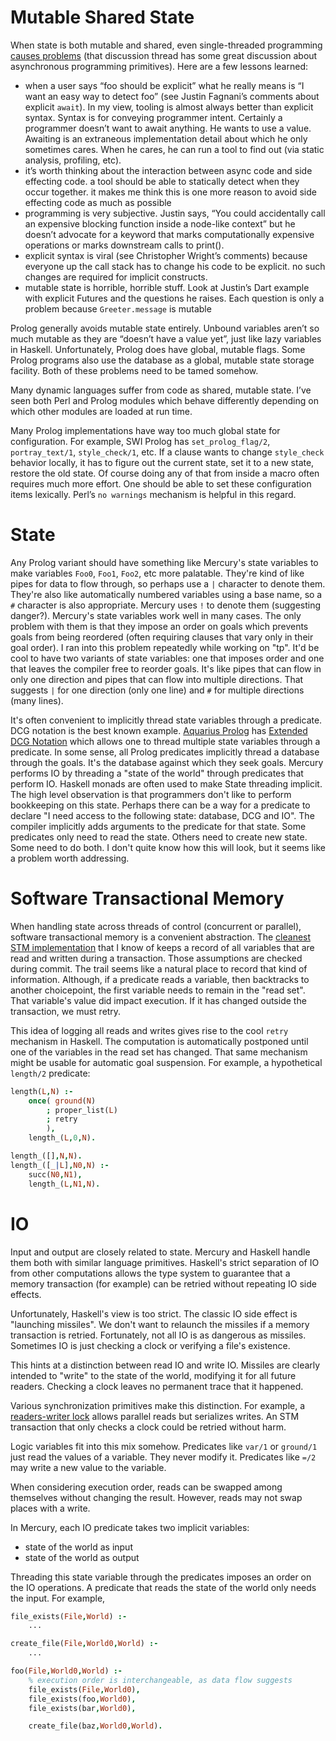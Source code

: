 # Mutable Shared State

When state is both mutable and shared, even single-threaded programming [causes problems](https://groups.google.com/a/dartlang.org/forum/#!topic/misc/3wUeZvYQQFo/discussion) (that discussion thread has some great discussion about asynchronous programming primitives).  Here are a few lessons learned:

  * when a user says “foo should be explicit” what he really means is “I want an easy way to detect foo” (see Justin Fagnani’s comments about explicit `await`).  In my view, tooling is almost always better than explicit syntax.  Syntax is for conveying programmer intent.  Certainly a programmer doesn’t want to await anything.  He wants to use a value.  Awaiting is an extraneous implementation detail about which he only sometimes cares.  When he cares, he can run a tool to find out (via static analysis, profiling, etc).
  * it’s worth thinking about the interaction between async code and side effecting code. a tool should be able to statically detect when they occur together. it makes me think this is one more reason to avoid side effecting code as much as possible
  * programming is very subjective.  Justin says, “You could accidentally call an expensive blocking function inside a node-like context” but he doesn’t advocate for a keyword that marks computationally expensive operations or marks downstream calls to print().
  * explicit syntax is viral (see Christopher Wright’s comments) because everyone up the call stack has to change his code to be explicit.  no such changes are required for implicit constructs.
  * mutable state is horrible, horrible stuff.  Look at Justin’s Dart example with explicit Futures and the questions he raises.  Each question is only a problem because `Greeter.message` is mutable

Prolog generally avoids mutable state entirely.  Unbound variables aren’t so much mutable as they are “doesn’t have a value yet”, just like lazy variables in Haskell.  Unfortunately, Prolog does have global, mutable flags.  Some Prolog programs also use the database as a global, mutable state storage facility.  Both of these problems need to be tamed somehow.

Many dynamic languages suffer from code as shared, mutable state.  I’ve seen both Perl and Prolog modules which behave differently depending on which other modules are loaded at run time.

Many Prolog implementations have way too much global state for configuration.  For example, SWI Prolog has `set_prolog_flag/2`, `portray_text/1`, `style_check/1`, etc.  If a clause wants to change `style_check` behavior locally, it has to figure out the current state, set it to a new state, restore the old state.  Of course doing any of that from inside a macro often requires much more effort.  One should be able to set these configuration items lexically.  Perl’s `no warnings` mechanism is helpful in this regard.


# State

Any Prolog variant should have something like Mercury's state variables to make variables `Foo0`, `Foo1`, `Foo2`, etc more palatable. They're kind of like pipes for data to flow through, so perhaps use a `|` character to denote them. They're also like automatically numbered variables using a base name, so a `#` character is also appropriate.  Mercury uses `!` to denote them (suggesting danger?).  Mercury's state variables work well in many cases. The only problem with them is that they impose an order on goals which prevents goals from being reordered (often requiring clauses that vary only in their goal order). I ran into this problem repeatedly while working on "tp".  It'd be cool to have two variants of state variables: one that imposes order and one that leaves the compiler free to reorder goals. It's like pipes that can flow in only one direction and pipes that can flow into multiple directions. That suggests `|` for one direction (only one line) and `#` for multiple directions (many lines).

It's often convenient to implicitly thread state variables through a predicate. DCG notation is the best known example. [Aquarius Prolog](http://www.info.ucl.ac.be/~pvr/aquarius.html) has [Extended DCG Notation](http://www.info.ucl.ac.be/~pvr/Peter.thesis/Peter.thesis.html) which allows one to thread multiple state variables through a predicate. In some sense, all Prolog predicates implicitly thread a database through the goals. It's the database against which they seek goals. Mercury performs IO by threading a "state of the world" through predicates that perform IO. Haskell monads are often used to make State threading implicit. The high level observation is that programmers don't like to perform bookkeeping on this state. Perhaps there can be a way for a predicate to declare "I need access to the following state: database, DCG and IO". The compiler  implicitly adds arguments to the predicate for that state. Some predicates only need to read the state. Others need to create new state. Some need to do both. I don't quite know how this will look, but it seems like a problem worth addressing.

# Software Transactional Memory

When handling state across threads of control (concurrent or parallel), software transactional memory is a convenient abstraction.  The [cleanest STM implementation](http://research.microsoft.com/pubs/67418/2005-ppopp-composable.pdf) that I know of keeps a record of all variables that are read and written during a transaction.  Those assumptions are checked during commit.  The trail seems like a natural place to record that kind of information.  Although, if a predicate reads a variable, then backtracks to another choicepoint, the first variable needs to remain in the "read set".  That variable's value did impact execution.  If it has changed outside the transaction, we must retry.

This idea of logging all reads and writes gives rise to the cool `retry` mechanism in Haskell.  The computation is automatically postponed until one of the variables in the read set has changed.  That same mechanism might be usable for automatic goal suspension.  For example, a hypothetical `length/2` predicate:

```prolog
length(L,N) :-
    once( ground(N)
        ; proper_list(L)
        ; retry
        ),
    length_(L,0,N).

length_([],N,N).
length_([_|L],N0,N) :-
    succ(N0,N1),
    length_(L,N1,N).
```

# IO

Input and output are closely related to state. Mercury and Haskell handle them both with similar language primitives.  Haskell's strict separation of IO from other computations allows the type system to guarantee that a memory transaction (for example) can be retried without repeating IO side effects.

Unfortunately, Haskell's view is too strict.  The classic IO side effect is "launching missiles".  We don't want to relaunch the missiles if a memory transaction is retried.  Fortunately, not all IO is as dangerous as missiles.  Sometimes IO is just checking a clock or verifying a file's existence.

This hints at a distinction between read IO and write IO.  Missiles are clearly intended to "write" to the state of the world, modifying it for all future readers.  Checking a clock leaves no permanent trace that it happened.

Various synchronization primitives make this distinction.  For example, a [readers-writer lock](https://en.wikipedia.org/wiki/Readers%E2%80%93writer_lock) allows parallel reads but serializes writes.  An STM transaction that only checks a clock could be retried without harm.

Logic variables fit into this mix somehow.  Predicates like `var/1` or `ground/1` just read the values of a variable.  They never modify it.  Predicates like `=/2` may write a new value to the variable.

When considering execution order, reads can be swapped among themselves without changing the result.  However, reads may not swap places with a write.

In Mercury, each IO predicate takes two implicit variables:

  * state of the world as input
  * state of the world as output

Threading this state variable through the predicates imposes an order on the IO operations.  A predicate that reads the state of the world only needs the input.  For example,

```prolog
file_exists(File,World) :-
    ...

create_file(File,World0,World) :-
    ...

foo(File,World0,World) :-
    % execution order is interchangeable, as data flow suggests
    file_exists(File,World0),
    file_exists(foo,World0),
    file_exists(bar,World0),

    create_file(baz,World0,World).
```
